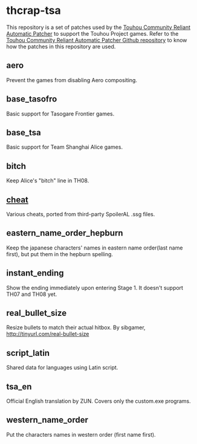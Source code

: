 # thcrap-tsa
This repository is a set of patches used by the [Touhou Community Reliant Automatic Patcher](https://www.thpatch.net/wiki/Touhou_Patch_Center) to support the Touhou Project games. Refer to the [Touhou Community Reliant Automatic Patcher Github repository](https://github.com/thpatch/thcrap) to know how the patches in this repository are used.

## aero
Prevent the games from disabling Aero compositing.

## base_tasofro
Basic support for Tasogare Frontier games.

## base_tsa
Basic support for Team Shanghai Alice games.

## bitch
Keep Alice's "bitch" line in TH08.

## [cheat](cheat/README.md)
Various cheats, ported from third-party SpoilerAL .ssg files.

## eastern_name_order_hepburn
Keep the japanese characters' names in eastern name order(last name first), but put them in the hepburn spelling.

## instant_ending
Show the ending immediately upon entering Stage 1.
It doesn't support TH07 and TH08 yet.

## real_bullet_size
Resize bullets to match their actual hitbox.
By sibgamer, http://tinyurl.com/real-bullet-size

## script_latin
Shared data for languages using Latin script.

## tsa_en
Official English translation by ZUN.
Covers only the custom.exe programs.

## western_name_order
Put the characters names in western order (first name first).
